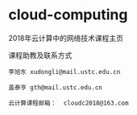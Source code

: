# cloud-computing
2018年云计算中的网络技术课程主页

课程助教及联系方式

    李旭东 xudongli@mail.ustc.edu.cn
    
    盖泰亨 gth@mail.ustc.edu.cn
    
    云计算课程邮箱：  cloudc2018@163.com
